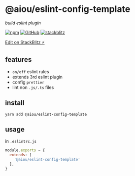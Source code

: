 # @aiou/eslint-config-template
*build eslint plugin*

[![npm](https://img.shields.io/npm/v/@aiou/eslint-config-template)](https://github.com/JiangWeixian/templates/tree/master/packages/eslint-config-template) [![GitHub](https://img.shields.io/npm/l/@aiou/eslint-config-template)](https://github.com/JiangWeixian/templates/tree/master/packages/eslint-config-template) [![stackblitz](https://img.shields.io/badge/%E2%9A%A1%EF%B8%8Fstackblitz-online-blue)](https://stackblitz.com/github/JiangWeixian/templates/tree/master/packages/eslint-config-template)

[Edit on StackBlitz ⚡️](https://stackblitz.com/github/JiangWeixian/templates/tree/master/packages/eslint-config-template)

## features

- `on/off` eslint rules
- extends 3rd eslint plugin
- config `prettier`
- lint non `.js/.ts` files

## install

```console
yarn add @aiou/eslint-config-template
```

## usage

in `.eslintrc.js`

```js
module.exports = {
  extends: [
    '@aiou/eslint-config-template'
  ],
}
```
